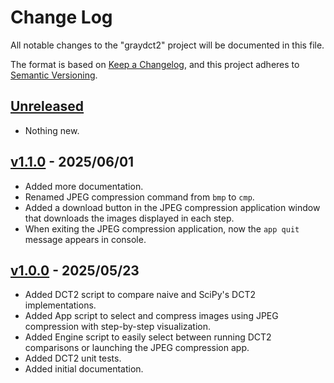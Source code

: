 # Change Log

All notable changes to the "graydct2" project will be documented in this file.

The format is based on [Keep a Changelog](https://keepachangelog.com/en/1.0.0/),
and this project adheres to [Semantic Versioning](https://semver.org/).

## [Unreleased]

- Nothing new.

## [v1.1.0] - 2025/06/01

- Added more documentation.
- Renamed JPEG compression command from `bmp` to `cmp`.
- Added a download button in the JPEG compression application window that downloads the images displayed in each step.
- When exiting the JPEG compression application, now the `app quit` message appears in console.

## [v1.0.0] - 2025/05/23

- Added DCT2 script to compare naive and SciPy's DCT2 implementations.
- Added App script to select and compress images using JPEG compression with step-by-step visualization.
- Added Engine script to easily select between running DCT2 comparisons or launching the JPEG compression app.
- Added DCT2 unit tests.
- Added initial documentation.

[Unreleased]: https://github.com/rChimisso/mcs-prog-2
[README]: https://github.com/rChimisso/mcs-prog-2#readme

[v1.1.0]: https://github.com/rChimisso/mcs-prog-2/releases?q=v1.1.0
[v1.0.0]: https://github.com/rChimisso/mcs-prog-2/releases?q=v1.0.0
